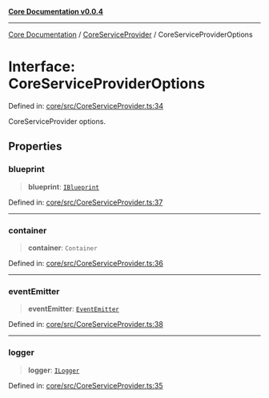 [**Core Documentation v0.0.4**](../../README.md)

***

[Core Documentation](../../modules.md) / [CoreServiceProvider](../README.md) / CoreServiceProviderOptions

# Interface: CoreServiceProviderOptions

Defined in: [core/src/CoreServiceProvider.ts:34](https://github.com/stonemjs/core/blob/2adc2da4c7e3b5a9f593c198ba7e8ad639651777/src/CoreServiceProvider.ts#L34)

CoreServiceProvider options.

## Properties

### blueprint

> **blueprint**: [`IBlueprint`](../../declarations/type-aliases/IBlueprint.md)

Defined in: [core/src/CoreServiceProvider.ts:37](https://github.com/stonemjs/core/blob/2adc2da4c7e3b5a9f593c198ba7e8ad639651777/src/CoreServiceProvider.ts#L37)

***

### container

> **container**: `Container`

Defined in: [core/src/CoreServiceProvider.ts:36](https://github.com/stonemjs/core/blob/2adc2da4c7e3b5a9f593c198ba7e8ad639651777/src/CoreServiceProvider.ts#L36)

***

### eventEmitter

> **eventEmitter**: [`EventEmitter`](../../events/EventEmitter/classes/EventEmitter.md)

Defined in: [core/src/CoreServiceProvider.ts:38](https://github.com/stonemjs/core/blob/2adc2da4c7e3b5a9f593c198ba7e8ad639651777/src/CoreServiceProvider.ts#L38)

***

### logger

> **logger**: [`ILogger`](../../declarations/interfaces/ILogger.md)

Defined in: [core/src/CoreServiceProvider.ts:35](https://github.com/stonemjs/core/blob/2adc2da4c7e3b5a9f593c198ba7e8ad639651777/src/CoreServiceProvider.ts#L35)
